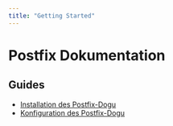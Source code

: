 ```yaml
---
title: "Getting Started"
---
```


# Postfix Dokumentation

## Guides

- [Installation des Postfix-Dogu](operations/Install_Postfix_de.md)
- [Konfiguration des Postfix-Dogu](operations/Configure_Dogu_de.md)
